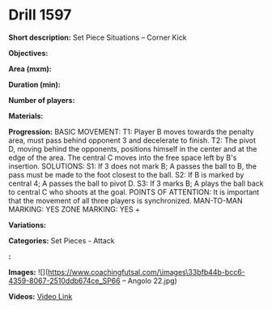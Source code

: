 # Drill 1597

**Short description:**
Set Piece Situations – Corner Kick

**Objectives:**


**Area (mxm):**


**Duration (min):**


**Number of players:**


**Materials:**


**Progression:**
BASIC MOVEMENT: T1: Player B moves towards the penalty area, must pass behind opponent 3 and decelerate to finish. T2: The pivot D, moving behind the opponents, positions himself in the center and at the edge of the area. The central C moves into the free space left by B's insertion. SOLUTIONS: S1: If 3 does not mark B; A passes the ball to B, the pass must be made to the foot closest to the ball. S2: If B is marked by central 4; A passes the ball to pivot D. S3: If 3 marks B; A plays the ball back to central C who shoots at the goal. POINTS OF ATTENTION: It is important that the movement of all three players is synchronized. MAN-TO-MAN MARKING: YES ZONE MARKING: YES +

**Variations:**


**Categories:**
Set Pieces - Attack

**:**


**Images:**
![](https://www.coachingfutsal.com/\images\33bfb44b-bcc6-4359-8067-2510ddb674ce_SP66 – Angolo 22.jpg)

**Videos:**
[Video Link](https://www.youtube.com/embed/wlINBDN4GNU)

